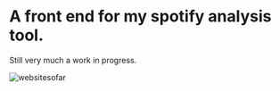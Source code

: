 # A front end for my spotify analysis tool.

Still very much a work in progress.

![websitesofar](https://github.com/ejagombar/SpotToolsFrontend/assets/77460324/2fd8b9af-df9d-4a28-92e5-b62a60906756)
